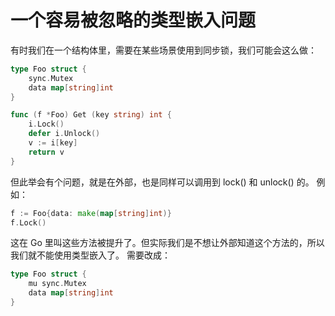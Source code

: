 # 一个容易被忽略的类型嵌入问题

有时我们在一个结构体里，需要在某些场景使用到同步锁，我们可能会这么做：

```go
type Foo struct {
    sync.Mutex
    data map[string]int
}

func (f *Foo) Get (key string) int {
    i.Lock()
    defer i.Unlock()
    v := i[key]
    return v
}
```
但此举会有个问题，就是在外部，也是同样可以调用到 lock() 和 unlock() 的。
例如：
```go
f := Foo{data: make(map[string]int)}
f.Lock()
```
这在 Go 里叫这些方法被提升了。但实际我们是不想让外部知道这个方法的，所以我们就不能使用类型嵌入了。
需要改成：
```go
type Foo struct {
    mu sync.Mutex
    data map[string]int
}
```